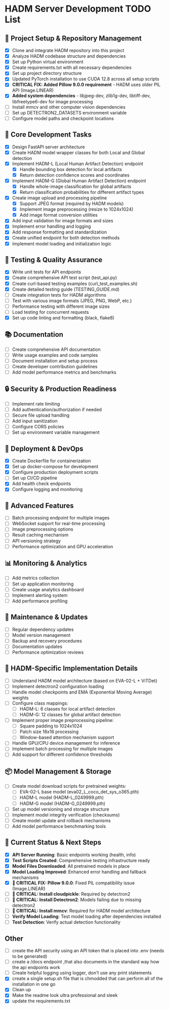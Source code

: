 # HADM Server Development TODO List



## 🚀 Project Setup & Repository Management
- [x] Clone and integrate HADM repository into this project
- [x] Analyze HADM codebase structure and dependencies
- [x] Set up Python virtual environment
- [x] Create requirements.txt with all necessary dependencies
- [x] Set up project directory structure
- [x] Updated PyTorch installation to use CUDA 12.8 across all setup scripts
- [x] **CRITICAL FIX: Added Pillow 9.0.0 requirement** - HADM uses older PIL API (Image.LINEAR)
- [x] **Added system dependencies** - libjpeg-dev, zlib1g-dev, libtiff-dev, libfreetype6-dev for image processing
- [ ] Install mmcv and other computer vision dependencies
- [ ] Set up DETECTRON2_DATASETS environment variable
- [ ] Configure model paths and checkpoint locations

## 🔧 Core Development Tasks
- [x] Design FastAPI server architecture
- [x] Create HADM model wrapper classes for both Local and Global detection
- [x] Implement HADM-L (Local Human Artifact Detection) endpoint
  - [x] Handle bounding box detection for local artifacts
  - [x] Return detection confidence scores and coordinates
- [x] Implement HADM-G (Global Human Artifact Detection) endpoint
  - [x] Handle whole-image classification for global artifacts
  - [x] Return classification probabilities for different artifact types
- [x] Create image upload and processing pipeline
  - [x] Support JPEG format (required by HADM models)
  - [x] Implement image preprocessing (resize to 1024x1024)
  - [x] Add image format conversion utilities
- [x] Add input validation for image formats and sizes
- [x] Implement error handling and logging
- [x] Add response formatting and standardization
- [x] Create unified endpoint for both detection methods
- [x] Implement model loading and initialization logic

## 🧪 Testing & Quality Assurance
- [x] Write unit tests for API endpoints
- [x] Create comprehensive API test script (test_api.py)
- [x] Create curl-based testing examples (curl_test_examples.sh)
- [x] Create detailed testing guide (TESTING_GUIDE.md)
- [ ] Create integration tests for HADM algorithms
- [ ] Test with various image formats (JPEG, PNG, WebP, etc.)
- [ ] Performance testing with different image sizes
- [ ] Load testing for concurrent requests
- [x] Set up code linting and formatting (black, flake8)

## 📚 Documentation
- [ ] Create comprehensive API documentation
- [ ] Write usage examples and code samples
- [ ] Document installation and setup process
- [ ] Create developer contribution guidelines
- [ ] Add model performance metrics and benchmarks

## 🔒 Security & Production Readiness
- [ ] Implement rate limiting
- [ ] Add authentication/authorization if needed
- [ ] Secure file upload handling
- [ ] Add input sanitization
- [ ] Configure CORS policies
- [ ] Set up environment variable management

## 🚢 Deployment & DevOps
- [x] Create Dockerfile for containerization
- [x] Set up docker-compose for development
- [x] Configure production deployment scripts
- [ ] Set up CI/CD pipeline
- [x] Add health check endpoints
- [x] Configure logging and monitoring

## 🎯 Advanced Features
- [ ] Batch processing endpoint for multiple images
- [ ] WebSocket support for real-time processing
- [ ] Image preprocessing options
- [ ] Result caching mechanism
- [ ] API versioning strategy
- [ ] Performance optimization and GPU acceleration

## 📊 Monitoring & Analytics
- [ ] Add metrics collection
- [ ] Set up application monitoring
- [ ] Create usage analytics dashboard
- [ ] Implement alerting system
- [ ] Add performance profiling

## 🔄 Maintenance & Updates
- [ ] Regular dependency updates
- [ ] Model version management
- [ ] Backup and recovery procedures
- [ ] Documentation updates
- [ ] Performance optimization reviews

## 🧠 HADM-Specific Implementation Details
- [ ] Understand HADM model architecture (based on EVA-02-L + ViTDet)
- [ ] Implement detectron2 configuration loading
- [ ] Handle model checkpoints and EMA (Exponential Moving Average) weights
- [ ] Configure class mappings:
  - [ ] HADM-L: 6 classes for local artifact detection
  - [ ] HADM-G: 12 classes for global artifact detection
- [ ] Implement proper image preprocessing pipeline:
  - [ ] Square padding to 1024x1024
  - [ ] Patch size 16x16 processing
  - [ ] Window-based attention mechanism support
- [ ] Handle GPU/CPU device management for inference
- [ ] Implement batch processing for multiple images
- [ ] Add support for different confidence thresholds

## 📦 Model Management & Storage
- [ ] Create model download scripts for pretrained weights:
  - [ ] EVA-02-L base model (eva02_L_coco_det_sys_o365.pth)
  - [ ] HADM-L model (HADM-L_0249999.pth)
  - [ ] HADM-G model (HADM-G_0249999.pth)
- [ ] Set up model versioning and storage structure
- [ ] Implement model integrity verification (checksums)
- [ ] Create model update and rollback mechanisms
- [ ] Add model performance benchmarking tools

## 🚀 Current Status & Next Steps
- [x] **API Server Running**: Basic endpoints working (health, info)
- [x] **Test Scripts Created**: Comprehensive testing infrastructure ready
- [x] **Model Files Downloaded**: All pretrained models in place
- [x] **Model Loading Improved**: Enhanced error handling and fallback mechanisms
- [x] **🔧 CRITICAL FIX: Pillow 9.0.0**: Fixed PIL compatibility issue (Image.LINEAR)
- [ ] **🔧 CRITICAL: Install cloudpickle**: Required by detectron2
- [ ] **🔧 CRITICAL: Install Detectron2**: Models failing due to missing detectron2  
- [ ] **🔧 CRITICAL: Install mmcv**: Required for HADM model architecture
- [ ] **Verify Model Loading**: Test model loading after dependencies installed
- [ ] **Test Detection**: Verify actual detection functionality

## Other
- [ ] create the API security using an API token that is placed into .env (needs to be generated)
- [ ] create a /docs endpoint ,that also documents in the standard way how the api endpoints work
- [ ] Create helpful logging using logger, don't use any print statements
- [x] create a single setup.sh file that is chmodded that can perform all of the installation in one go
- [x] Clean up
- [x] Make the readme look ultra professional and sleek
- [x] update the requirements.txt
